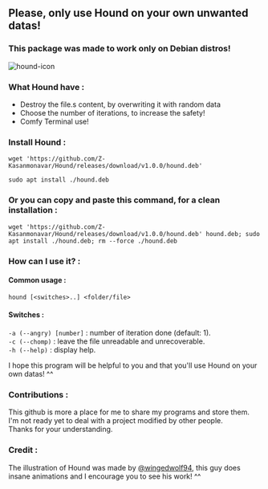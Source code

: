 ## Please, only use Hound on your own unwanted datas!  
### This package was made to work only on Debian distros!  
![hound-icon](https://github.com/Z-Kasanmonavar/Hound/assets/47051741/0c73d35c-1037-4a83-b0e9-f831705d4f42)
### What Hound have :
* Destroy the file.s content, by overwriting it with random data
* Choose the number of iterations, to increase the safety!
* Comfy Terminal use!

### Install Hound :
```
wget 'https://github.com/Z-Kasanmonavar/Hound/releases/download/v1.0.0/hound.deb'
```
```
sudo apt install ./hound.deb
```

### Or you can copy and paste this command, for a clean installation :  

```
wget 'https://github.com/Z-Kasanmonavar/Hound/releases/download/v1.0.0/hound.deb' hound.deb; sudo apt install ./hound.deb; rm --force ./hound.deb
```

### How can I use it? :

#### Common usage :   
`hound [<switches>..] <folder/file>`   

#### Switches :  
`-a (--angry) [number]` : number of iteration done (default: 1).  
`-c (--chomp)` : leave the file unreadable and unrecoverable.  
`-h (--help)` : display help.  

I hope this program will be helpful to you and that you'll use Hound on your own datas! ^^

### Contributions : 
This github is more a place for me to share my programs and store them.  
I'm not ready yet to deal with a project modified by other people.  
Thanks for your understanding.  

### Credit :
The illustration of Hound was made by [@wingedwolf94](https://www.youtube.com/@wingedwolf94), this guy does insane animations and I encourage you to see his work! ^^  
